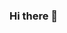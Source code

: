 ### Hi there 👋

<!--
**juanbrunette/juanbrunette** is a ✨ _special_ ✨ repository because its `README.md` (this file) appears on your GitHub profile.

Add the following repositories to Home Assistant Supervisor Add-On repositories:
 - https://github.com/ParadoxAlarmInterface/hassio-repository
 - https://github.com/esphome/hassio
 
 
